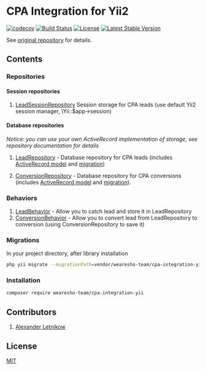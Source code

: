 # CPA Integration for Yii2

[![codecov](https://codecov.io/gh/wearesho-team/cpa-integration-yii/branch/master/graph/badge.svg)](https://codecov.io/gh/wearesho-team/cpa-integration-yii)
[![Build Status](https://travis-ci.org/wearesho-team/cpa-integration-yii.svg?branch=master)](https://travis-ci.org/wearesho-team/cpa-integration-yii)
[![License](https://poser.pugx.org/wearesho-team/cpa-integration-yii/license)](https://packagist.org/packages/wearesho-team/cpa-integration-yii)
[![Latest Stable Version](https://poser.pugx.org/wearesho-team/cpa-integration-yii/version)](https://packagist.org/packages/wearesho-team/cpa-integration-yii)


See [original repository](https://github.com/wearesho-team/cpa-integration) for details.

## Contents
### Repositories
#### Session repositories
1. [LeadSessionRepository](./docs/LeadSessionRepository.md) 
Session storage for CPA leads (use default Yii2 session manager, \Yii::$app->session)
#### Database repositories
*Notice: you can use your own ActiveRecord implementation of storage, see repository documentation for details* 
1. [LeadRepository](./docs/LeadRepository.md) - 
Database repository for CPA leads 
(includes [ActiveRecord model](./src/Models/StoredLead.php) and [migration](./migrations/m170910_122042_create_stored_lead_table.php))

3. [ConversionRepository](./docs/ConversionRepository.md) - 
Database repository for CPA conversions 
(includes [ActiveRecord model](./src/Models/StoredConversionRecord.php) and [migration](./migrations/m170910_122053_create_stored_conversion_table.php)).

### Behaviors
1. [LeadBehavior](./docs/LeadBehavior) - 
Allow you to catch lead and store it in LeadRepository
2. [ConversionBehavior](./docs/ConversionBehavior) - 
Allow you to convert lead from LeadRepository to conversion 
(using ConversionRepository to save it)

### Migrations
In your project directory, after library installation
```bash
php yii migrate --migrationPath=vendor/wearesho-team/cpa-integration-yii/migrations
```

### Installation
```bash
composer require wearesho-team/cpa-integration-yii
```


## Contributors
1. [Alexander <horat1us> Letnikow](https://github.com/Horat1us)

## License
[MIT](./LICENSE)
